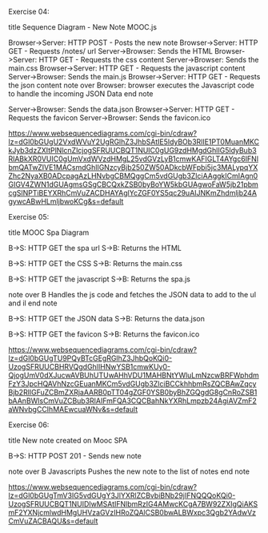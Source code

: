 Exercise 04:

title Sequence Diagram - New Note MOOC.js

Browser->Server: HTTP POST - Posts the new note
Browser->Server: HTTP GET - Requests /notes/ url
Server->Browser: Sends the HTML
Browser->Server: HTTP GET - Requests the css content
Server->Browser: Sends the main.css
Browser->Server: HTTP GET - Requests the javascript content
Server->Browser: Sends the main.js
Browser->Server: HTTP GET - Requests the json content 
note over Browser:
browser executes the Javascript code to handle the incoming JSON Data
end note

Server->Browser: Sends the data.json
Browser->Server: HTTP GET - Requests the favicon
Server->Browser: Sends the favicon.ico

https://www.websequencediagrams.com/cgi-bin/cdraw?lz=dGl0bGUgU2VxdWVuY2UgRGlhZ3JhbSAtIE5ldyBOb3RlIE1PT0MuanMKCkJyb3dzZXItPlNlcnZlcjogSFRUUCBQT1NUIC0gUG9zdHMgdGhlIG5ldyBub3RlABkXR0VUIC0gUmVxdWVzdHMgL25vdGVzLyB1cmwKAFIGLT4AYgc6IFNlbmQATwZIVE1MACsmdGhlIGNzcyBjb250ZW50ADkcbWFpbi5jc3MALypqYXZhc2NyaXB0ADcpagAzLHNvbgCBMQggCm5vdGUgb3ZlciAAggkICmIAgn0GIGV4ZWN1dGUAgmsGSgCBCQxkZSB0byBoYW5kbGUAgwoFaW5jb21pbmcgSlNPTiBEYXRhCmVuZACDHAYAglYcZGF0YS5qc29uAIJNKmZhdmljb24AgywcABwHLmljbwoKCg&s=default



Exercise 05:

title MOOC Spa Diagram

B->S: HTTP GET the spa url
S->B: Returns the HTML

B->S: HTTP GET the CSS
S->B: Returns the main.css

B->S: HTTP GET the javascript
S->B: Returns the spa.js

note over B
Handles the js code and fetches the JSON data to add to 
the ul and il
end note

B->S: HTTP GET the JSON data
S->B: Returns the data.json

B->S: HTTP GET the favicon
S->B: Returns the favicon.ico

https://www.websequencediagrams.com/cgi-bin/cdraw?lz=dGl0bGUgTU9PQyBTcGEgRGlhZ3JhbQoKQi0-UzogSFRUUCBHRVQgdGhlIHNwYSB1cmwKUy0-QjogUmV0dXJucwAVBUhUTUwAHhVDU1MAHBNtYWluLmNzcwBRFWphdmFzY3JpcHQAVhNzcGEuanMKCm5vdGUgb3ZlciBCCkhhbmRsZQCBAwZqcyBjb2RlIGFuZCBmZXRjaAARB0pTT04gZGF0YSB0byBhZGQgdG8gCnRoZSB1bAAnBWlsCmVuZCBub3RlAIFmFQA3CQCBahNkYXRhLmpzb24AgiAVZmF2aWNvbgCCIhMAEwcuaWNv&s=default

Exercise 06:

title New note created on Mooc SPA

B->S: HTTP POST 201 - Sends new note

note over B 
Javascripts Pushes the new note to the list of notes
end note

https://www.websequencediagrams.com/cgi-bin/cdraw?lz=dGl0bGUgTmV3IG5vdGUgY3JlYXRlZCBvbiBNb29jIFNQQQoKQi0-UzogSFRUUCBQT1NUIDIwMSAtIFNlbmRzIG4AMwcKCgA7BW92ZXIgQiAKSmF2YXNjcmlwdHMgUHVzaGVzIHRoZQAlCSB0bwALBWxpc3Qgb2YAdwVzCmVuZACBAQU&s=default

